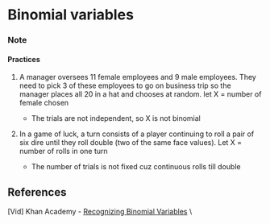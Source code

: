 # Binomial variables

### Note

#### Practices

1. A manager oversees 11 female employees and 9 male employees. They need to
pick 3 of these employees to go on business trip so the manager places all 20
in a hat and chooses at random. let X = number of female chosen
    - The trials are not independent, so X is not binomial

2. In a game of luck, a turn consists of a player continuing to roll a pair
of six dire until they roll double (two of the same face values). Let X
= number of rolls in one turn
    - The number of trials is not fixed cuz continuous rolls till double

## References
[Vid] Khan Academy - [Recognizing Binomial Variables](https://www.khanacademy.org/math/statistics-probability/random-variables-stats-library/binomial-random-variables/v/recognizing-binomial-variables) \